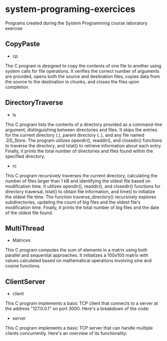 # system-programing-exercices
Programs created during the System Programming course laboratory exercise
## CopyPaste

- cp

The C program is designed to copy the contents of one file to another using system calls for file operations. It verifies the correct number of arguments are provided, opens both the source and destination files, copies data from the source to the destination in chunks, and closes the files upon completion.


## DirectoryTraverse
- ls

This C program lists the contents of a directory provided as a command-line argument, distinguishing between directories and files. It skips the entries for the current directory (.), parent directory (..), and any file named .DS_Store. The program utilizes opendir(), readdir(), and closedir() functions to traverse the directory, and lstat() to retrieve information about each entry. Finally, it prints the total number of directories and files found within the specified directory.

- rc

This C program recursively traverses the current directory, calculating the number of files larger than 1 kB and identifying the oldest file based on modification time. It utilizes opendir(), readdir(), and closedir() functions for directory traversal, lstat() to obtain file information, and time() to initialize the oldest file time. The function traverse_directory() recursively explores subdirectories, updating the count of big files and the oldest file's modification time. Finally, it prints the total number of big files and the date of the oldest file found.

## MultiThread

- Matrices

This C program computes the sum of elements in a matrix using both parallel and sequential approaches. It initializes a 100x100 matrix with values calculated based on mathematical operations involving sine and cosine functions.


## ClientServer

- client

This C program implements a basic TCP client that connects to a server at the address "127.0.0.1" on port 3000. Here's a breakdown of the code:

- server

This C program implements a basic TCP server that can handle multiple clients concurrently. Here's an overview of its functionality:
